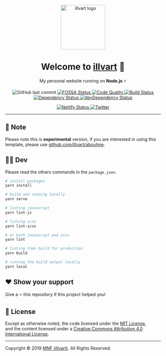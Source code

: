 <p align="center">
  <a href="https://illvart.com" title="illvart"><img width="144" src="https://raw.githubusercontent.com/illvart/illvart/master/src/assets/img/logo/icon-144x144.png" alt="illvart logo"></a></p>
</p>

<h1 align="center">Welcome to <a href="https://illvart.com" title="Website">illvart</a> 👋</h1>
<p align="center">
My personal website running on <strong>Node.js</strong> ⚡️
</p>
<p align="center">
  <img alt="GitHub last commit" src="https://img.shields.io/github/last-commit/illvart/illvart.svg">
  <a href="https://app.fossa.io/projects/git%2Bgithub.com%2Fillvart%2Fillvart?ref=badge_shield" title="FOSSA">
    <img alt="FOSSA Status" src="https://app.fossa.io/api/projects/git%2Bgithub.com%2Fillvart%2Fillvart.svg?type=shield" />
  </a>
  <a href="https://www.codacy.com/app/illvart/illvart?utm_source=github.com&amp;utm_medium=referral&amp;utm_content=illvart/illvart&amp;utm_campaign=Badge_Grade" title="Codacy">
    <img alt="Code Quality" src="https://api.codacy.com/project/badge/Grade/7ff26dcaf8924512a58c766c13e2568c" />
  </a>
  <a href="https://travis-ci.com/illvart/illvart" title="Travis CI">
    <img alt="Build Status" src="https://travis-ci.com/illvart/illvart.svg?branch=master" />
  </a>
  <a href="https://david-dm.org/illvart/illvart" title="Watch Dependency">
    <img alt="Dependency Status" src="https://david-dm.org/illvart/illvart/status.svg" />
  </a>
  <a href="https://david-dm.org/illvart/illvart?type=dev" title="Watch devDependency">
    <img alt="devDependency Status" src="https://david-dm.org/illvart/illvart/dev-status.svg" />
  </a>
</p>
<p align="center">
  <a href="https://app.netlify.com/sites/illvart/deploys" title="Netlify">
    <img alt="Netlify Status" src="https://api.netlify.com/api/v1/badges/0392af17-3c20-4278-8139-7dbabd347d5c/deploy-status" />
  </a>
  <a href="https://twitter.com/illvart" title="Follow me on Twitter">
    <img alt="Twitter" src="https://img.shields.io/twitter/follow/illvart.svg?label=follow+MNF" />
  </a>
</p>

---

## 🙏 Note
Please note this is **experimental** version, if you are interested in using this template, please use [github.com/illvart/aboutme](https://github.com/illvart/aboutme).

## 👨‍💻 Dev
Please read the others commands in the ```package.json```.

```bash
# install packages
yarn install

# build and running locally
yarn serve

# linting javascript
yarn lint-js

# linting scss
yarn lint-scss

# or both javascript and scss
yarn lint

# linting then build for production
yarn build

# running the build output locally
yarn local
```

## ❤️ Show your support
Give a ⭐️ this repository if this project helped you!

## 📝 License
Except as otherwise noted, the code licensed under the [MIT License](LICENSE),<br> 
and the content licensed under a [Creative Commons Attribution 4.0 International License](http://creativecommons.org/licenses/by/4.0/).

---

Copyright © 2019 [MNF (illvart)](https://github.com/illvart). All Rights Reserved.
